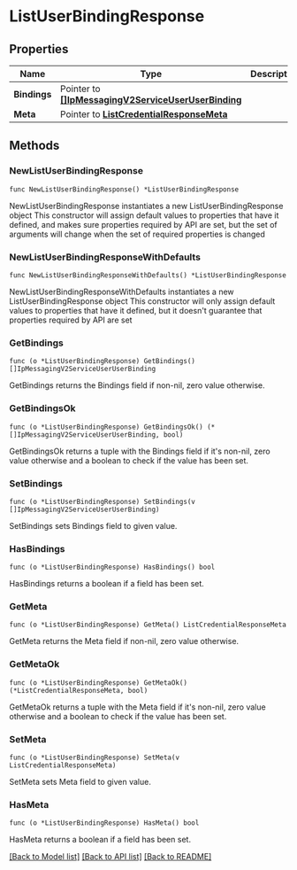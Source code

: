 # ListUserBindingResponse

## Properties

Name | Type | Description | Notes
------------ | ------------- | ------------- | -------------
**Bindings** | Pointer to [**[]IpMessagingV2ServiceUserUserBinding**](IpMessagingV2ServiceUserUserBinding.md) |  | [optional] 
**Meta** | Pointer to [**ListCredentialResponseMeta**](ListCredentialResponse_meta.md) |  | [optional] 

## Methods

### NewListUserBindingResponse

`func NewListUserBindingResponse() *ListUserBindingResponse`

NewListUserBindingResponse instantiates a new ListUserBindingResponse object
This constructor will assign default values to properties that have it defined,
and makes sure properties required by API are set, but the set of arguments
will change when the set of required properties is changed

### NewListUserBindingResponseWithDefaults

`func NewListUserBindingResponseWithDefaults() *ListUserBindingResponse`

NewListUserBindingResponseWithDefaults instantiates a new ListUserBindingResponse object
This constructor will only assign default values to properties that have it defined,
but it doesn't guarantee that properties required by API are set

### GetBindings

`func (o *ListUserBindingResponse) GetBindings() []IpMessagingV2ServiceUserUserBinding`

GetBindings returns the Bindings field if non-nil, zero value otherwise.

### GetBindingsOk

`func (o *ListUserBindingResponse) GetBindingsOk() (*[]IpMessagingV2ServiceUserUserBinding, bool)`

GetBindingsOk returns a tuple with the Bindings field if it's non-nil, zero value otherwise
and a boolean to check if the value has been set.

### SetBindings

`func (o *ListUserBindingResponse) SetBindings(v []IpMessagingV2ServiceUserUserBinding)`

SetBindings sets Bindings field to given value.

### HasBindings

`func (o *ListUserBindingResponse) HasBindings() bool`

HasBindings returns a boolean if a field has been set.

### GetMeta

`func (o *ListUserBindingResponse) GetMeta() ListCredentialResponseMeta`

GetMeta returns the Meta field if non-nil, zero value otherwise.

### GetMetaOk

`func (o *ListUserBindingResponse) GetMetaOk() (*ListCredentialResponseMeta, bool)`

GetMetaOk returns a tuple with the Meta field if it's non-nil, zero value otherwise
and a boolean to check if the value has been set.

### SetMeta

`func (o *ListUserBindingResponse) SetMeta(v ListCredentialResponseMeta)`

SetMeta sets Meta field to given value.

### HasMeta

`func (o *ListUserBindingResponse) HasMeta() bool`

HasMeta returns a boolean if a field has been set.


[[Back to Model list]](../README.md#documentation-for-models) [[Back to API list]](../README.md#documentation-for-api-endpoints) [[Back to README]](../README.md)


